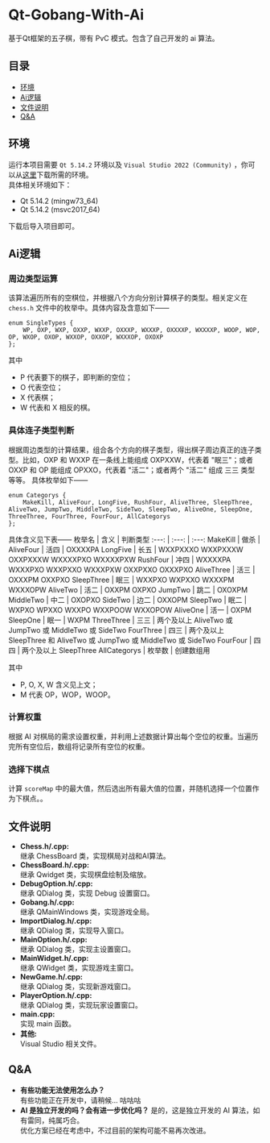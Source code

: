 # Qt-Gobang-With-Ai  
基于Qt框架的五子棋，带有 PvC 模式。包含了自己开发的 ai 算法。  
## 目录  
* [环境](https://github.com/AwwwCat/Qt-Gobang-With-Ai#%E7%8E%AF%E5%A2%83)  
* [Ai逻辑](https://github.com/AwwwCat/Qt-Gobang-With-Ai#ai%E9%80%BB%E8%BE%91)  
* [文件说明](https://github.com/AwwwCat/Qt-Gobang-With-Ai#ai%E9%80%BB%E8%BE%91)  
* [Q&A](https://github.com/AwwwCat/Qt-Gobang-With-Ai#qa)  
## 环境  
运行本项目需要 `Qt 5.14.2` 环境以及 `Visual Studio 2022 (Community)` ，你可以从[这里](https://download.qt.io/archive/qt/5.14/5.14.2/ "Qt 5.14.2 下载")下载所需的环境。  
具体相关环境如下：  
* Qt 5.14.2 (mingw73_64)  
* Qt 5.14.2 (msvc2017_64)
  
下载后导入项目即可。  
## Ai逻辑  
### 周边类型运算
该算法遍历所有的空棋位，并根据八个方向分别计算棋子的类型。相关定义在 `chess.h` 文件中的枚举中。具体内容及含意如下——  
```
enum SingleTypes {
    WP, OXP, WXP, OXXP, WXXP, OXXXP, WXXXP, OXXXXP, WXXXXP, WOOP, WOP, OP, WXOP, OXOP, WXXOP, OXXOP, WXXXOP, OXOXP
};
```
其中  
* P 代表要下的棋子，即判断的空位；  
* O 代表空位；  
* X 代表棋；  
* W 代表和 X 相反的棋。  
### 具体连子类型判断
根据周边类型的计算结果，组合各个方向的棋子类型，得出棋子周边真正的连子类型。比如，OXP 和 WXXP 在一条线上能组成 OXPXXW，代表着 "眠三"；或者 OXXP 和 OP 能组成 OPXXO，代表着 "活二"；或者两个 "活二" 组成 三三 类型等等。
具体枚举如下——
```
enum Categorys {
    MakeKill, AliveFour, LongFive, RushFour, AliveThree, SleepThree, AliveTwo, JumpTwo, MiddleTwo, SideTwo, SleepTwo, AliveOne, SleepOne, ThreeThree, FourThree, FourFour, AllCategorys
};
```
具体含义见下表——
枚举名 | 含义 | 判断类型 
:---: | :---: | :---:
MakeKill | 做杀 | 
AliveFour | 活四 | OXXXXPA
LongFive | 长五 | WXXPXXXO WXXPXXXW OXXPXXXW WXXXXPXO WXXXXPXW
RushFour | 冲四 | WXXXXPA WXXXPXO WXXPXXO WXXXPXW OXXPXXO OXXXPXO
AliveThree | 活三 | OXXXPM OXXPXO
SleepThree | 眠三 | WXXPXO WXPXXO WXXXPM WXXXOPW
AliveTwo | 活二 | OXXPM OXPXO
JumpTwo | 跳二 | OXOXPM
MiddleTwo | 中二 | OXOPXO
SideTwo | 边二 | OXXOPM
SleepTwo | 眠二 | WXPXO WPXXO WXXPO WXXPOOW WXXOPOW
AliveOne | 活一 | OXPM
SleepOne | 眠一 | WXPM
ThreeThree | 三三 | 两个及以上 AliveTwo 或 JumpTwo 或 MiddleTwo 或 SideTwo
FourThree | 四三 | 两个及以上 SleepThree 和 AliveTwo 或 JumpTwo 或 MiddleTwo 或 SideTwo
FourFour | 四四 | 两个及以上 SleepThree
AllCategorys | 枚举数 | 创建数组用

其中    
* P, O, X, W 含义见上文；
* M 代表 OP，WOP，WOOP。 
### 计算权重
根据 AI 对棋局的需求设置权重，并利用上述数据计算出每个空位的权重。当遍历完所有空位后，数组将记录所有空位的权重。
### 选择下棋点
计算 `scoreMap` 中的最大值，然后选出所有最大值的位置，并随机选择一个位置作为下棋点。。  
## 文件说明  
* **Chess.h/.cpp:**  
继承 ChessBoard 类，实现棋局对战和AI算法。  
* **ChessBoard.h/.cpp:**  
继承 Qwidget 类，实现棋盘绘制及缩放。
* **DebugOption.h/.cpp:**  
继承 QDialog 类，实现 Debug 设置窗口。
* **Gobang.h/.cpp:**  
继承 QMainWindows 类，实现游戏全局。
* **ImportDialog.h/.cpp:**  
继承 QDialog 类，实现导入窗口。
* **MainOption.h/.cpp:**  
继承 QDialog 类，实现主设置窗口。
* **MainWidget.h/.cpp:**  
继承 QWidget 类，实现游戏主窗口。
* **NewGame.h/.cpp:**  
继承 QDialog 类，实现新游戏窗口。
* **PlayerOption.h/.cpp:**  
继承 QDialog 类，实现玩家设置窗口。
* **main.cpp:**  
实现 main 函数。
* **其他:**  
Visual Studio 相关文件。
## Q&A  
* **有些功能无法使用怎么办？**  
有些功能正在开发中，请稍候... 咕咕咕
* **AI 是独立开发的吗？会有进一步优化吗？**
是的，这是独立开发的 AI 算法，如有雷同，纯属巧合。  
优化方案已经在考虑中，不过目前的架构可能不易再次改进。  
